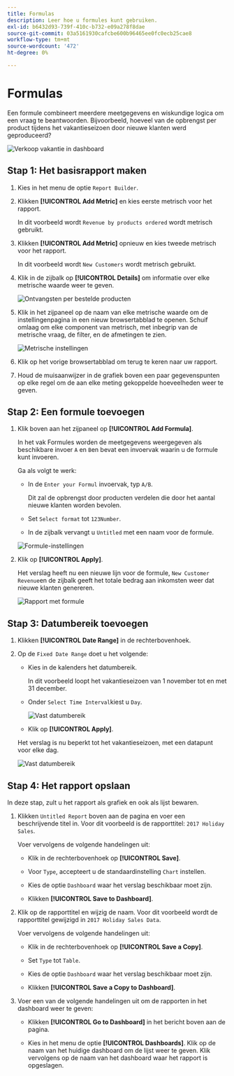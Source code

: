 ```yaml
---
title: Formulas
description: Leer hoe u formules kunt gebruiken.
exl-id: b6432d93-739f-410c-b732-e09a278f8dae
source-git-commit: 03a5161930cafcbe600b96465ee0fc0ecb25cae8
workflow-type: tm+mt
source-wordcount: '472'
ht-degree: 0%

---
```


# Formulas

Een formule combineert meerdere meetgegevens en wiskundige logica om een vraag te beantwoorden. Bijvoorbeeld, hoeveel van de opbrengst per product tijdens het vakantieseizoen door nieuwe klanten werd geproduceerd?

![Verkoop vakantie in dashboard](../../assets/magento-bi-report-builder-revenue-by-products-formula-report-holiday-sales-dashboard.png)

## Stap 1: Het basisrapport maken

1. Kies in het menu de optie `Report Builder`.

1. Klikken **[!UICONTROL Add Metric]** en kies eerste metrisch voor het rapport.

   In dit voorbeeld wordt `Revenue by products ordered` wordt metrisch gebruikt.

1. Klikken **[!UICONTROL Add Metric]** opnieuw en kies tweede metrisch voor het rapport.

   In dit voorbeeld wordt `New Customers` wordt metrisch gebruikt.

1. Klik in de zijbalk op **[!UICONTROL Details]** om informatie over elke metrische waarde weer te geven.

   ![Ontvangsten per bestelde producten](../../assets/magento-bi-report-builder-revenue-by-products.png)

1. Klik in het zijpaneel op de naam van elke metrische waarde om de instellingenpagina in een nieuw browsertabblad te openen. Schuif omlaag om elke component van metrisch, met inbegrip van de metrische vraag, de filter, en de afmetingen te zien.

   ![Metrische instellingen](../../assets/magento-bi-report-builder-revenue-by-products-metric-detail.png)

1. Klik op het vorige browsertabblad om terug te keren naar uw rapport.

1. Houd de muisaanwijzer in de grafiek boven een paar gegevenspunten op elke regel om de aan elke meting gekoppelde hoeveelheden weer te geven.

## Stap 2: Een formule toevoegen

1. Klik boven aan het zijpaneel op **[!UICONTROL Add Formula]**.

   In het vak Formules worden de meetgegevens weergegeven als beschikbare invoer `A` en `B`en bevat een invoervak waarin u de formule kunt invoeren.

   Ga als volgt te werk:

   * In de `Enter your Formul` invoervak, typ `A/B`.

      Dit zal de opbrengst door producten verdelen die door het aantal nieuwe klanten worden bevolen.

   * Set `Select format` tot `123Number`.

   * In de zijbalk vervangt u `Untitled` met een naam voor de formule.

   ![Formule-instellingen](../../assets/magento-bi-report-builder-revenue-by-products-add-formula-detail.png)

1. Klik op **[!UICONTROL Apply]**.

   Het verslag heeft nu een nieuwe lijn voor de formule, `New Customer Revenue`en de zijbalk geeft het totale bedrag aan inkomsten weer dat nieuwe klanten genereren.

   ![Rapport met formule](../../assets/magento-bi-report-builder-revenue-by-products-formula-report.png)

## Stap 3: Datumbereik toevoegen

1. Klikken **[!UICONTROL Date Range]** in de rechterbovenhoek.

1. Op de `Fixed Date Range` doet u het volgende:

   * Kies in de kalenders het datumbereik.

      In dit voorbeeld loopt het vakantieseizoen van 1 november tot en met 31 december.

   * Onder `Select Time Interval`kiest u `Day`.

      ![Vast datumbereik](../../assets/magento-bi-report-builder-revenue-by-products-formula-report-fixed-date-range.png)

   * Klik op **[!UICONTROL Apply]**.

   Het verslag is nu beperkt tot het vakantieseizoen, met een datapunt voor elke dag.

   ![Vast datumbereik](../../assets/magento-bi-report-builder-revenue-by-products-formula-report-fixed-date-range-report.png)

## Stap 4: Het rapport opslaan

In deze stap, zult u het rapport als grafiek en ook als lijst bewaren.

1. Klikken `Untitled Report` boven aan de pagina en voer een beschrijvende titel in. Voor dit voorbeeld is de rapporttitel: `2017 Holiday Sales`.

   Voer vervolgens de volgende handelingen uit:

   * Klik in de rechterbovenhoek op **[!UICONTROL Save]**.

   * Voor `Type`, accepteert u de standaardinstelling `Chart` instellen.

   * Kies de optie `Dashboard` waar het verslag beschikbaar moet zijn.

   * Klikken **[!UICONTROL Save to Dashboard]**.

1. Klik op de rapporttitel en wijzig de naam. Voor dit voorbeeld wordt de rapporttitel gewijzigd in `2017 Holiday Sales Data`.

   Voer vervolgens de volgende handelingen uit:

   * Klik in de rechterbovenhoek op **[!UICONTROL Save a Copy]**.

   * Set `Type` tot `Table`.

   * Kies de optie `Dashboard` waar het verslag beschikbaar moet zijn.

   * Klikken **[!UICONTROL Save a Copy to Dashboard]**.

1. Voer een van de volgende handelingen uit om de rapporten in het dashboard weer te geven:

   * Klikken **[!UICONTROL Go to Dashboard]** in het bericht boven aan de pagina.

   * Kies in het menu de optie **[!UICONTROL Dashboards]**. Klik op de naam van het huidige dashboard om de lijst weer te geven. Klik vervolgens op de naam van het dashboard waar het rapport is opgeslagen.
